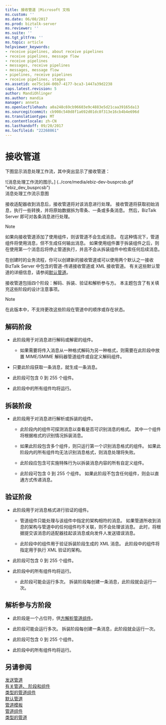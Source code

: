 ```yaml
---
title: 接收管道 |Microsoft 文档
ms.custom: ''
ms.date: 06/08/2017
ms.prod: biztalk-server
ms.reviewer: ''
ms.suite: ''
ms.tgt_pltfrm: ''
ms.topic: article
helpviewer_keywords:
- receive pipelines, about receive pipelines
- receive pipelines, message flow
- receive pipelines
- messages, receive pipelines
- messages, message flow
- pipelines, receive pipelines
- receive pipelines, stages
ms.assetid: ee75c1d4-00b7-4177-bca3-1447a39d2238
caps.latest.revision: 5
author: MandiOhlinger
ms.author: mandia
manager: anneta
ms.openlocfilehash: a0a248c69cb96603e9c4883e5d21caa39165da13
ms.sourcegitcommit: cb908c540d8f1a692d01dc8f313e16cb4b4e696d
ms.translationtype: MT
ms.contentlocale: zh-CN
ms.lasthandoff: 09/20/2017
ms.locfileid: "22268861"
---
```

# <a name="receive-pipelines"></a>接收管道
下图显示消息处理工作流，其中突出显示了接收管道：  
  
 ![消息处理工作流的图示。] (../core/media/ebiz-dev-busprcsb.gif "ebiz_dev_busprcsb")  
消息处理工作流示意图  
  
 接收适配器收到消息后，接收管道将对该消息进行处理。 接收管道将获取初始消息，执行一些转换，并将原始数据拆为零条、一条或多条消息。 然后，BizTalk Server 即可对各条消息进行处理。  
  
> [!NOTE]
>  如果向接收管道添加了使用组件，则该管道不会生成消息。 在这种情况下，管道组件将使用消息，但不生成任何输出消息。 如果使用组件置于拆装组件之后，则在使用第一个消息后将停止管道执行，并且不会从拆装组件中检索任何后续消息。  
  
 在创建时的业务流程，你可以创建新的接收管道或可以使用两个默认之一接收 BizTalk Server 中包含的管道-传递接收管道或 XML 接收管道。 有关这些默认管道的详细信息，请参阅[默认管道](../core/default-pipelines.md)。  
  
 接收管道包括四个阶段：解码、拆装、验证和解析参与方。 本主题包含了有关填充这些阶段的设计注意事项。  
  
> [!NOTE]
>  在此版本中，不支持更改这些阶段在管道中的顺序或存在状态。  
  
## <a name="decode-stage"></a>解码阶段  
  
-   此阶段用于对消息进行解码或解密的组件。  
  
    -   如果需要将传入消息从一种格式解码为另一种格式，则需要在此阶段中放置 MIME/SMIME 解码器管道组件或自定义解码组件。  
  
-   只要此阶段获取一条消息，就生成一条消息。  
  
-   此阶段可包含 0 到 255 个组件。  
  
-   此阶段中的所有组件均将运行。  
  
## <a name="disassemble-stage"></a>拆装阶段  
  
-   此阶段用于对消息进行解析或拆装的组件。  
  
    -   此阶段内的组件可探测消息以查看是否可识别消息的格式。 其中一个组件将根据格式的识别情况拆装消息。  
  
    -   如果此阶段包含多个组件，则只运行第一个识别消息格式的组件。 如果此阶段内的所有组件均无法识别消息格式，则消息处理将失败。  
  
    -   此阶段应包含可实施特殊行为以拆装消息内容的所有自定义组件。  
  
    -   此阶段可包含 0 到 255 个组件。 如果此阶段不包含任何组件，则会以直通方式传递消息。  
  
## <a name="validate-stage"></a>验证阶段  
  
-   此阶段用于对消息格式进行验证的组件。  
  
    -   管道组件只能处理与该组件中指定的架构相符的消息。 如果管道所收到消息的架构与管道中的任何组件均不关联，则不会处理该消息。 此时，将根据提交该消息的适配器挂起该消息或向发件人发送错误消息。  
  
    -   此阶段中的组件用于验证拆装阶段生成的 XML 消息。 此阶段中的组件将指定用于执行 XML 验证的架构。  
  
-   此阶段可包含 0 到 255 个组件。  
  
-   此阶段中的所有组件均将运行。  
  
    -   此阶段可能会运行多次。 拆装阶段每创建一条消息，此阶段就会运行一次。  
  
## <a name="resolveparty-stage"></a>解析参与方阶段  
  
-   此阶段是一个占位符，供[方解析管道组件](../core/party-resolution-pipeline-component.md)。  
  
-   此阶段可能会运行多次。 拆装阶段每创建一条消息，此阶段就会运行一次。  
  
-   此阶段可包含 0 到 255 个组件。  
  
-   此阶段中的所有组件均将运行。  
  
## <a name="see-also"></a>另请参阅  
 [发送管道](../core/send-pipelines.md)   
 [有关管道、 阶段和组件](../core/about-pipelines-stages-and-components.md)   
 [类型的管道组件](../core/types-of-pipeline-components.md)   
 [默认管道](../core/default-pipelines.md)   
 [管道模板](../core/pipeline-templates.md)   
 [管道组件](../core/pipeline-components.md)   
 [类型的管道](../core/types-of-pipelines.md)